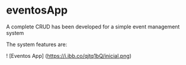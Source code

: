 # eventosApp
A complete CRUD has been developed for a simple event management system

The system features are:


! [Eventos App] (https://i.ibb.co/qjtq1bQ/inicial.png)
